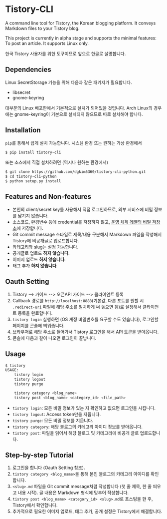 # Tistory-CLI

A command line tool for Tistory, the Korean blogging platform. It conveys Markdown files to your Tistory blog.

This project is currently in alpha stage and supports the minimal features: To post an article. It supports Linux only.

한국 Tistory 사용자를 위한 도구이므로 앞으로 한글로 설명합니다.

## Dependencies

Linux SecretStorage 기능을 위해 다음과 같은 패키지가 필요합니다.
* libsecret
* gnome-keyring

대부분의 Linux 배포판에서 기본적으로 설치가 되어있을 것입니다. Arch Linux의 경우에는 gnome-keyring이 기본으로 설치되지 않으므로 따로 설치해야 합니다.

## Installation

`pip`를 통해서 쉽게 설치 가능합니다. 시스템 환경 또는 원하는 가상 환경에서
```sh
$ pip install tistory-cli
```

또는 소스에서 직접 설치하려면 (역시나 원하는 환경에서)
```sh
$ git clone https://github.com/dgkim5360/tistory-cli-python.git
$ cd tistory-cli-python
$ python setup.py install
```

## Features and Non-features

* 본인의 client/secret key를 사용해서 직접 로그인하므로, 외부 서비스에 비밀 정보를 남기지 않습니다.
* 소스코드, 환경변수 등에 credential를 저장하지 않고, [운영 체제 레벨의 비밀 저장소](https://specifications.freedesktop.org/secret-service)에 저장합니다.
* Git commit message 스타일로 제목/내용 구분해서 Markdown 파일을 작성해서 Tistory에 비공개글로 업로드합니다.
* 카테고리와 slug는 설정 가능합니다.
* 공개글로 업로드 __하지 않습니다__.
* 이미지 업로드 __하지 않습니다__.
* 태그 추가 __하지 않습니다__.

## Oauth Setting

1. Tistory --> 가이드 --> 오픈API 가이드 --> 클라이언트 등록
2. Callback 경로를 `http://localhost:8888`(기본값, 다른 포트를 원할 시 `.redirect-uri` 파일에 해당 주소를 일치하게 써 놓으면 됨)로 설정해서 클라이언트 등록을 완료합니다.
3. `tistory login` 실행하면 (OS 계정 비밀번호를 요구할 수도 있습니다), 로그인할 페이지를 콘솔에 띄워줍니다.
4. 브라우저로 해당 주소로 들어가서 Tistory 로그인을 해서 API 토큰을 받아옵니다.
5. 콘솔에 다음과 같이 나오면 로그인이 끝납니다.

## Usage

```sh
$ tistory
USAGE:
    tistory login
    tistory logout
    tistory purge

    tistory category <blog_name>
    tistory post <blog_name> <category_id> <file_path>
```

* `tistory login`: 모든 비밀 정보가 있는 지 확인하고 없으면 로그인을 시킵니다.
* `tistory logout`: Access token만을 지웁니다.
* `tistory purge`: 모든 비밀 정보를 지웁니다.
* `tistory category`: 해당 블로그의 카테고리 아이디 정보를 받아옵니다.
* `tistory post`: 파일을 읽어서 해당 블로그 및 카테고리에 비공개 글로 업로드합니다.

## Step-by-step Tutorial

1. 로그인을 합니다 (Oauth Setting 참조).
2. `tistory category <blog_name>`을 통해 본인 블로그의 카테고리 아이디를 확인합니다.
3. `<slug>.md` 파일을 Git commit message처럼 작성합니다 (첫 줄 제목, 한 줄 띄우고 내용 시작). 글 내용은 Markdown 형식에 맞추어 작성합니다.
4. `tistory post <blog_name> <category_id> <slug>.md`로 포스팅을 한 후, Tistory에서 확인합니다.
5. 추가적으로 필요한 이미지 업로드, 태그 추가, 공개 설정은 Tistory에서 해결합니다.
